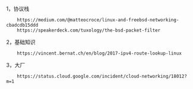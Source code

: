 1，协议栈

        https://medium.com/@matteocroce/linux-and-freebsd-networking-cbadcdb15ddd
        https://speakerdeck.com/tuxology/the-bsd-packet-filter

2，基础知识

        https://vincent.bernat.ch/en/blog/2017-ipv4-route-lookup-linux


3，大厂

        https://status.cloud.google.com/incident/cloud-networking/18012?m=1
